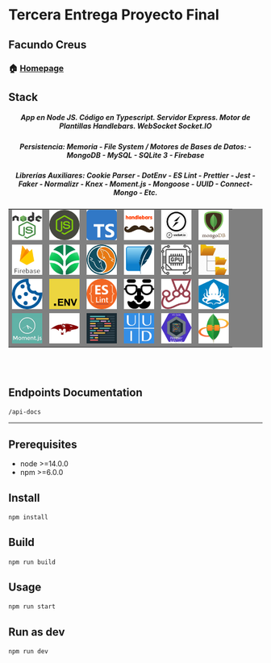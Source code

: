 # Tercera Entrega Proyecto Final

## Facundo Creus

### 🏠 [Homepage](https://github.com/fakush/proyectofinalbackend)

## Stack

<h5 align="center">App en Node JS. Código en Typescript. Servidor Express. Motor de Plantillas Handlebars. WebSocket Socket.IO</h5>
<h5 align="center">Persistencia: Memoria - File System / Motores de Bases de Datos: - MongoDB - MySQL - SQLite 3 - Firebase</h5>
<h5 align="center">Librerías Auxiliares: Cookie Parser - DotEnv - ES Lint - Prettier - Jest - Faker - Normalizr - Knex - Moment.js - Mongoose - UUID - Connect-Mongo - Etc.</h5>
<div align="center" style="background-color:Grey">
    <table>
        <tr>
            <td><img src='./public/images/nodejs.png' width='60' height='60' alt='Node JS' /></td>
            <td><img src='./public/images/express-cutout.png' width='60' height='60' alt='Node JS' /></td>
            <td><img src='./public/images/Typescript.png' width='60' height='60' alt='Node JS' /></td>
            <td><img src='./public/images/handlebars-js.png' width='60' height='60' alt='Node JS' /></td>
            <td><img src='./public/images/socketio.png' width='60' height='60' alt='Node JS' /></td>
            <td><img src='./public/images/mongodb.png' width='60' height='60' alt='Node JS' /></td>
        </tr>
        <tr>
            <td><img src='./public/images/firebase.png' width='60' height='60' alt='Node JS' /></td>
            <td><img src='./public/images/mongo_atlas.png' width='60' height='60' alt='Node JS' /></td>
            <td><img src='./public/images/mysql-cutout.png' width='60' height='60' alt='Node JS' /></td>
            <td><img src='./public/images/sqlite-icon.svg.png' width='60' height='60' alt='Node JS' /></td>
            <td><img src='./public/images/cpuicon.png' width='60' height='60' alt='Node JS' /></td>
            <td><img src='./public/images/file-system-icon-29.jpg' width='60' height='60' alt='Node JS' /></td>
        </tr>
        <tr>
            <td><img src='./public/images/cookie_parser.png' width='60' height='60' alt='Node JS' /></td>
            <td><img src='./public/images/dotenv.png' width='60' height='60' alt='Node JS' /></td>
            <td><img src='./public/images/eslint.png' width='60' height='60' alt='Node JS' /></td>
            <td><img src='./public/images/faker.png' width='60' height='60' alt='Node JS' /></td>
            <td><img src='./public/images/jest.png' width='60' height='60' alt='Node JS' /></td>
            <td><img src='./public/images/knex-cutout.png' width='60' height='60' alt='Node JS' /></td>
        </tr>
        <tr>
            <td><img src='./public/images/momentjs.png' width='60' height='60' alt='Node JS' /></td>
            <td><img src='./public/images/mongoose-cutout.png' width='60' height='60' alt='Node JS' /></td>
            <td><img src='./public/images/prettier.png' width='60' height='60' alt='Node JS' /></td>
            <td><img src='./public/images/uuid.png' width='60' height='60' alt='Node JS' /></td>
            <td><img src='./public/images/pret-eslint.png' width='60' height='60' alt='Node JS' /></td>
            <td><img src='./public/images/connect-mongo.png' width='60' height='60' alt='Node JS' /></td>
        </tr>
    </table>
</div>
<BR />
<br />

## Endpoints Documentation

```http
/api-docs
```

---

## Prerequisites

- node >=14.0.0
- npm >=6.0.0

## Install

```sh
npm install
```

## Build

```sh
npm run build
```

## Usage

```sh
npm run start
```

## Run as dev

```sh
npm run dev
```
